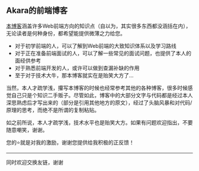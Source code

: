 ## Akara的前端博客​​
[本博客](https://messiahhh.github.io/blog)涵盖许多Web前端方向的知识点（自以为，其实很多东西都没涵括在内），无论读者是何种身份，都希望能提供微薄之力给您。

- 对于初学前端的人，可以了解到Web前端的大致知识体系以及学习路线
- 对于正在准备前端面试的人，可以了解一些常见的面试问题，也提供了本人的面经供参考
- 对于熟悉前端开发的人，或许可以做到查漏补缺的作用
- 至于对于技术大牛，那本博客就实在是贻笑大方了...



当然，本人才疏学浅，攥写本博客的时候也经常参考其他的各种博客，很多时候感觉自己只是个知识二手贩子。尽管如此，博客中的大部分文字与代码都是经过本人深思熟虑后才写出来的（部分是引用其他地方的原文），经过了头脑风暴和对代码/原理的思考，而绝不是所谓的复制粘贴。

如之前所说，本人才疏学浅，技术水平也是贻笑大方。如果有问题欢迎指出，不要随意嘲笑，谢谢。



您的:star:就是对我的激励，谢谢您提供给我积极的正反馈！

------

同时欢迎交换友链，谢谢
